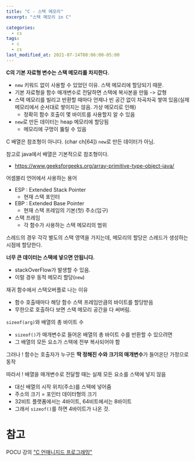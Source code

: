 ```yaml
---
title: "C - 스택 메모리"
excerpt: "스택 메모리 in C"

categories:
  - cs
tags:
  - c
  - cs
last_modified_at: 2021-07-14T08:06:00-05:00
---
```


**C의 기본 자료형 변수는 스택 메모리를 차지한다.**

- `new` 키워드 없이 사용할 수 있었던 이유. 스택 메모리에 할당되기 때문.
- 기본 자료형을 함수 매개변수로 전달하면 스택에 복사본을 만듦 -> 값형
- 스택 메모리를 빌리고 반환할 때마다 언제나 빈 공간 없이 차곡차곡 쌓여 있음(실제 메모리에서 순서대로 쌓이지는 않음. 가상 메모리로 인해)
  - 정확히 함수 호출이 몇 바이트를 사용할지 알 수 있음
- `new`로 만든 데이터는 heap 메모리에 할당됨
  - 메모리에 구멍이 뚫릴 수 있음

C 배열은 참조형이 아니다. (char ch[64]) `new`로 만든 데이터가 아님.

참고로 java에서 배열은 기본적으로 참조형이다. 

- https://www.geeksforgeeks.org/array-primitive-type-object-java/

어셈블리 언어에서 사용하는 용어

- ESP : Extended Stack Pointer
  - 현재 스택 포인터
- EBP : Extended Base Pointer
  - 현재 스택 프레임의 기본(첫) 주소(입구)
- 스택 프레임
  - 각 함수가 사용하는 스택 메모리의 범위

스레드의 경우 각각 별도의 스택 영역을 가지는데, 메모리의 할당은 스레드가 생성하는 시점에 할당한다.

**너무 큰 데이터는 스택에 넣으면 안됩니다.**

- stackOverFlow가 발생할 수 있음.
- 이럴 경우 동적 메모리 할당(`new`)

재귀 함수에서 스택오버플로 나는 이유

- 함수 호출때마다 해당 함수 스택 프레임만큼의 바이트를 할당받음
- 무한으로 호출하다 보면 스택 메모리 공간을 다 써버림.

`sizeof(arg)`와 배열의 총 바이트 수

- `sizeof()`가 매개변수로 들어온 배열의 총 바이트 수를 반환할 수 있으려면
- 그 배열의 모든 요소가 스택에 전부 복사되어야 함

그러나 ! 함수는 호출자가 누구든 **딱 정해진 수와 크기의 매개변수**가 들어온단 가정으로 동작

따라서 ! 배열을 매개변수로 전달할 때는 실제 모든 요소를 스택에 넣지 않음

- 대신 배열의 시작 위치(주소)를 스택에 넣어줌
- 주소의 크기 = 포인터 데이터형의 크기
- 32비트 플랫폼에서는 4바이트, 64비트에서는 8바이트
- 그래서 `sizeof()`를 하면 4바이트가 나온 것.



# 참고

POCU 강의 ["C 언매니지드 프로그래밍"](https://pocu.academy/ko/Courses/COMP2200)
